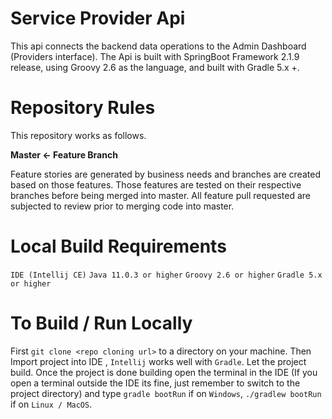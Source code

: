# Service Provider Api

This api connects the backend data operations to the Admin Dashboard (Providers interface). The Api is built with
SpringBoot Framework 2.1.9 release, using Groovy 2.6 as the language, and built with Gradle 5.x +.

# Repository Rules

This repository works as follows.

__Master <- Feature Branch__

Feature stories are generated by business needs and branches are created based on those features. Those features are
tested on their respective branches before being merged into master. All feature pull requested are subjected to review
prior to merging code into master.

# Local Build Requirements

`IDE (Intellij CE)`
`Java 11.0.3 or higher`
`Groovy 2.6 or higher`
`Gradle 5.x or higher`

# To Build / Run Locally

First `git clone <repo cloning url>` to a directory on your machine. Then Import project into IDE , `Intellij` works
well with `Gradle`. Let the project build. Once the project is done building open the terminal in the IDE (If you open
a terminal outside the IDE its fine, just remember to switch to the project directory) and type `gradle bootRun` if on
`Windows`, `./gradlew bootRun` if on `Linux / MacOS`.



